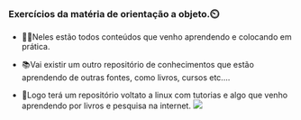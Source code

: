### Exercícios da matéria de orientação a objeto.⏲️

* 🏌🏻Neles estão todos conteúdos que venho aprendendo e colocando em prática.

* 📚Vai existir um outro repositório de conhecimentos que estão aprendendo 
  de outras fontes, como livros, cursos etc.... 

* 🐧Logo terá um repositório voltato a linux com tutorias e algo que venho aprendendo 
  por livros e pesquisa na internet.
![](/home/einstein808/Documentos/GitHub/Aula-de-Python/img/Screenshot_20211024_125831.png) 
  

